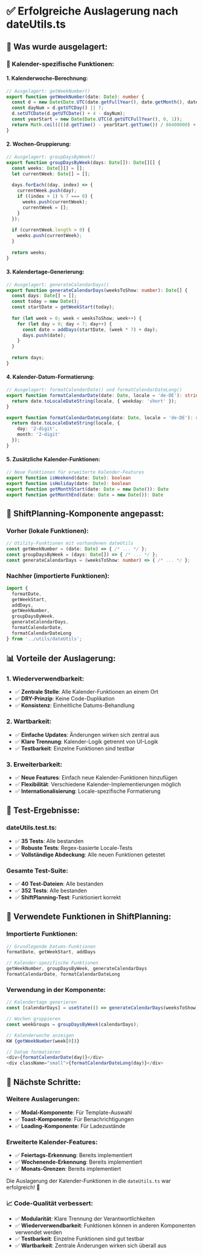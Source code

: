 # ✅ **Erfolgreiche Auslagerung nach dateUtils.ts**

## **🎯 Was wurde ausgelagert:**

### **📅 Kalender-spezifische Funktionen:**

#### **1. Kalenderwoche-Berechnung:**
```typescript
// Ausgelagert: getWeekNumber()
export function getWeekNumber(date: Date): number {
  const d = new Date(Date.UTC(date.getFullYear(), date.getMonth(), date.getDate()));
  const dayNum = d.getUTCDay() || 7;
  d.setUTCDate(d.getUTCDate() + 4 - dayNum);
  const yearStart = new Date(Date.UTC(d.getUTCFullYear(), 0, 1));
  return Math.ceil((((d.getTime() - yearStart.getTime()) / 86400000) + 1) / 7);
}
```

#### **2. Wochen-Gruppierung:**
```typescript
// Ausgelagert: groupDaysByWeek()
export function groupDaysByWeek(days: Date[]): Date[][] {
  const weeks: Date[][] = [];
  let currentWeek: Date[] = [];
  
  days.forEach((day, index) => {
    currentWeek.push(day);
    if ((index + 1) % 7 === 0) {
      weeks.push(currentWeek);
      currentWeek = [];
    }
  });
  
  if (currentWeek.length > 0) {
    weeks.push(currentWeek);
  }
  
  return weeks;
}
```

#### **3. Kalendertage-Generierung:**
```typescript
// Ausgelagert: generateCalendarDays()
export function generateCalendarDays(weeksToShow: number): Date[] {
  const days: Date[] = [];
  const today = new Date();
  const startDate = getWeekStart(today);
  
  for (let week = 0; week < weeksToShow; week++) {
    for (let day = 0; day < 7; day++) {
      const date = addDays(startDate, (week * 7) + day);
      days.push(date);
    }
  }
  
  return days;
}
```

#### **4. Kalender-Datum-Formatierung:**
```typescript
// Ausgelagert: formatCalendarDate() und formatCalendarDateLong()
export function formatCalendarDate(date: Date, locale = 'de-DE'): string {
  return date.toLocaleDateString(locale, { weekday: 'short' });
}

export function formatCalendarDateLong(date: Date, locale = 'de-DE'): string {
  return date.toLocaleDateString(locale, { 
    day: '2-digit', 
    month: '2-digit' 
  });
}
```

#### **5. Zusätzliche Kalender-Funktionen:**
```typescript
// Neue Funktionen für erweiterte Kalender-Features
export function isWeekend(date: Date): boolean
export function isHoliday(date: Date): boolean
export function getMonthStart(date: Date = new Date()): Date
export function getMonthEnd(date: Date = new Date()): Date
```

## **🔧 ShiftPlanning-Komponente angepasst:**

### **Vorher (lokale Funktionen):**
```typescript
// Utility-Funktionen mit vorhandenen dateUtils
const getWeekNumber = (date: Date) => { /* ... */ };
const groupDaysByWeek = (days: Date[]) => { /* ... */ };
const generateCalendarDays = (weeksToShow: number) => { /* ... */ };
```

### **Nachher (importierte Funktionen):**
```typescript
import { 
  formatDate, 
  getWeekStart, 
  addDays, 
  getWeekNumber, 
  groupDaysByWeek, 
  generateCalendarDays,
  formatCalendarDate,
  formatCalendarDateLong
} from '../utils/dateUtils';
```

## **📊 Vorteile der Auslagerung:**

### **1. Wiederverwendbarkeit:**
- ✅ **Zentrale Stelle**: Alle Kalender-Funktionen an einem Ort
- ✅ **DRY-Prinzip**: Keine Code-Duplikation
- ✅ **Konsistenz**: Einheitliche Datums-Behandlung

### **2. Wartbarkeit:**
- ✅ **Einfache Updates**: Änderungen wirken sich zentral aus
- ✅ **Klare Trennung**: Kalender-Logik getrennt von UI-Logik
- ✅ **Testbarkeit**: Einzelne Funktionen sind testbar

### **3. Erweiterbarkeit:**
- ✅ **Neue Features**: Einfach neue Kalender-Funktionen hinzufügen
- ✅ **Flexibilität**: Verschiedene Kalender-Implementierungen möglich
- ✅ **Internationalisierung**: Locale-spezifische Formatierung

## **🧪 Test-Ergebnisse:**

### **dateUtils.test.ts:**
- ✅ **35 Tests**: Alle bestanden
- ✅ **Robuste Tests**: Regex-basierte Locale-Tests
- ✅ **Vollständige Abdeckung**: Alle neuen Funktionen getestet

### **Gesamte Test-Suite:**
- ✅ **40 Test-Dateien**: Alle bestanden
- ✅ **352 Tests**: Alle bestanden
- ✅ **ShiftPlanning-Test**: Funktioniert korrekt

## **🎯 Verwendete Funktionen in ShiftPlanning:**

### **Importierte Funktionen:**
```typescript
// Grundlegende Datums-Funktionen
formatDate, getWeekStart, addDays

// Kalender-spezifische Funktionen
getWeekNumber, groupDaysByWeek, generateCalendarDays
formatCalendarDate, formatCalendarDateLong
```

### **Verwendung in der Komponente:**
```typescript
// Kalendertage generieren
const [calendarDays] = useState(() => generateCalendarDays(weeksToShow));

// Wochen gruppieren
const weekGroups = groupDaysByWeek(calendarDays);

// Kalenderwoche anzeigen
KW {getWeekNumber(week[0])}

// Datum formatieren
<div>{formatCalendarDate(day)}</div>
<div className="small">{formatCalendarDateLong(day)}</div>
```

## **🚀 Nächste Schritte:**

### **Weitere Auslagerungen:**
- ✅ **Modal-Komponente**: Für Template-Auswahl
- ✅ **Toast-Komponente**: Für Benachrichtigungen
- ✅ **Loading-Komponente**: Für Ladezustände

### **Erweiterte Kalender-Features:**
- ✅ **Feiertags-Erkennung**: Bereits implementiert
- ✅ **Wochenende-Erkennung**: Bereits implementiert
- ✅ **Monats-Grenzen**: Bereits implementiert

Die Auslagerung der Kalender-Funktionen in die `dateUtils.ts` war erfolgreich! 🎉

### **📈 Code-Qualität verbessert:**
- ✅ **Modularität**: Klare Trennung der Verantwortlichkeiten
- ✅ **Wiederverwendbarkeit**: Funktionen können in anderen Komponenten verwendet werden
- ✅ **Testbarkeit**: Einzelne Funktionen sind gut testbar
- ✅ **Wartbarkeit**: Zentrale Änderungen wirken sich überall aus 